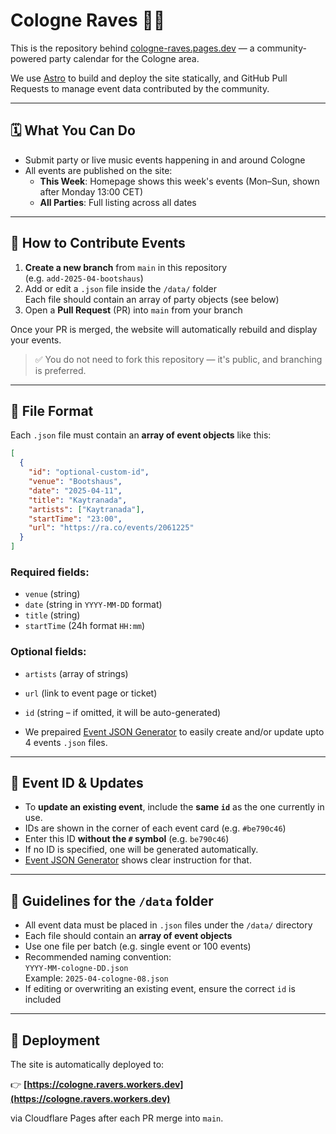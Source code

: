 # Cologne Raves 🕺🌃

This is the repository behind [cologne-raves.pages.dev](https://cologne-raves.pages.dev) — a community-powered party calendar for the Cologne area.

We use [Astro](https://astro.build/) to build and deploy the site statically, and GitHub Pull Requests to manage event data contributed by the community.

---

## 🗓 What You Can Do

- Submit party or live music events happening in and around Cologne
- All events are published on the site:
  - **This Week**: Homepage shows this week's events (Mon–Sun, shown after Monday 13:00 CET)
  - **All Parties**: Full listing across all dates

---

## 🔄 How to Contribute Events

1. **Create a new branch** from `main` in this repository  
   (e.g. `add-2025-04-bootshaus`)
2. Add or edit a `.json` file inside the `/data/` folder  
   Each file should contain an array of party objects (see below)
3. Open a **Pull Request** (PR) into `main` from your branch

Once your PR is merged, the website will automatically rebuild and display your events.

> ✅ You do not need to fork this repository — it's public, and branching is preferred.

---

## 📁 File Format

Each `.json` file must contain an **array of event objects** like this:

```json
[
  {
    "id": "optional-custom-id",
    "venue": "Bootshaus",
    "date": "2025-04-11",
    "title": "Kaytranada",
    "artists": ["Kaytranada"],
    "startTime": "23:00",
    "url": "https://ra.co/events/2061225"
  }
]
```

### Required fields:
- `venue` (string)
- `date` (string in `YYYY-MM-DD` format)
- `title` (string)
- `startTime` (24h format `HH:mm`)

### Optional fields:
- `artists` (array of strings)
- `url` (link to event page or ticket)
- `id` (string – if omitted, it will be auto-generated)

- We prepaired [Event JSON Generator](https://cologne-raves.pages.dev/form/) to easily create and/or update upto 4 events `.json` files.

---

## 🔢 Event ID & Updates

- To **update an existing event**, include the **same `id`** as the one currently in use.
- IDs are shown in the corner of each event card (e.g. `#be790c46`)
- Enter this ID **without the `#` symbol** (e.g. `be790c46`)
- If no ID is specified, one will be generated automatically.
- [Event JSON Generator](https://cologne-raves.pages.dev/form/) shows clear instruction for that.

---

## 🧠 Guidelines for the `/data` folder

- All event data must be placed in `.json` files under the `/data/` directory
- Each file should contain an **array of event objects**
- Use one file per batch (e.g. single event or 100 events)
- Recommended naming convention:  
  `YYYY-MM-cologne-DD.json`  
  Example: `2025-04-cologne-08.json`
- If editing or overwriting an existing event, ensure the correct `id` is included

---

## 🚀 Deployment

The site is automatically deployed to:

👉 **[https://cologne.ravers.workers.dev](https://cologne.ravers.workers.dev)**

via Cloudflare Pages after each PR merge into `main`.
